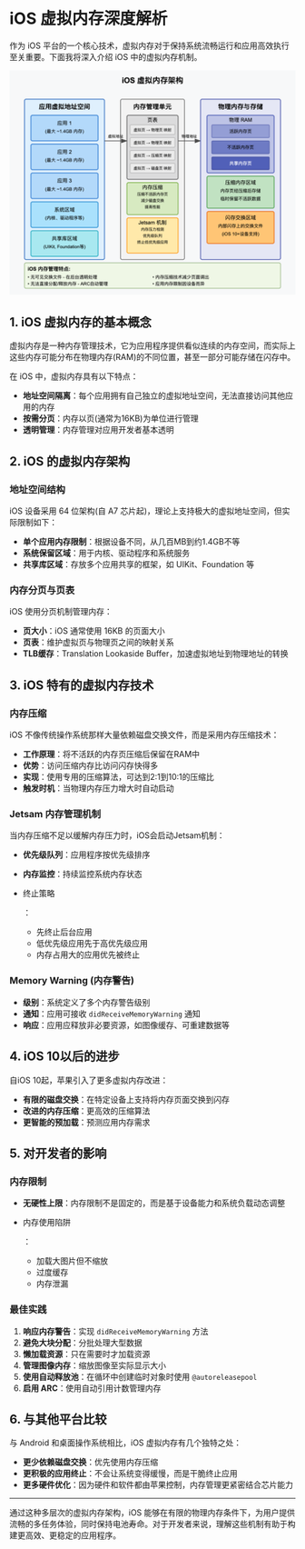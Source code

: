 # iOS 虚拟内存深度解析

作为 iOS 平台的一个核心技术，虚拟内存对于保持系统流畅运行和应用高效执行至关重要。下面我将深入介绍 iOS 中的虚拟内存机制。

![xunineic](xunineic.png)

## 1. iOS 虚拟内存的基本概念

虚拟内存是一种内存管理技术，它为应用程序提供看似连续的内存空间，而实际上这些内存可能分布在物理内存(RAM)的不同位置，甚至一部分可能存储在闪存中。

在 iOS 中，虚拟内存具有以下特点：

- **地址空间隔离**：每个应用拥有自己独立的虚拟地址空间，无法直接访问其他应用的内存
- **按需分页**：内存以页(通常为16KB)为单位进行管理
- **透明管理**：内存管理对应用开发者基本透明

## 2. iOS 的虚拟内存架构

### 地址空间结构

iOS 设备采用 64 位架构(自 A7 芯片起)，理论上支持极大的虚拟地址空间，但实际限制如下：

- **单个应用内存限制**：根据设备不同，从几百MB到约1.4GB不等
- **系统保留区域**：用于内核、驱动程序和系统服务
- **共享库区域**：存放多个应用共享的框架，如 UIKit、Foundation 等

### 内存分页与页表

iOS 使用分页机制管理内存：

- **页大小**：iOS 通常使用 16KB 的页面大小
- **页表**：维护虚拟页与物理页之间的映射关系
- **TLB缓存**：Translation Lookaside Buffer，加速虚拟地址到物理地址的转换

## 3. iOS 特有的虚拟内存技术

### 内存压缩

iOS 不像传统操作系统那样大量依赖磁盘交换文件，而是采用内存压缩技术：

- **工作原理**：将不活跃的内存页压缩后保留在RAM中
- **优势**：访问压缩内存比访问闪存快得多
- **实现**：使用专用的压缩算法，可达到2:1到10:1的压缩比
- **触发时机**：当物理内存压力增大时自动启动

### Jetsam 内存管理机制

当内存压缩不足以缓解内存压力时，iOS会启动Jetsam机制：

- **优先级队列**：应用程序按优先级排序

- **内存监控**：持续监控系统内存状态

- 终止策略

  ：

  - 先终止后台应用
  - 低优先级应用先于高优先级应用
  - 内存占用大的应用优先被终止

### Memory Warning (内存警告)

- **级别**：系统定义了多个内存警告级别
- **通知**：应用可接收 `didReceiveMemoryWarning` 通知
- **响应**：应用应释放非必要资源，如图像缓存、可重建数据等

## 4. iOS 10以后的进步

自iOS 10起，苹果引入了更多虚拟内存改进：

- **有限的磁盘交换**：在特定设备上支持将内存页面交换到闪存
- **改进的内存压缩**：更高效的压缩算法
- **更智能的预加载**：预测应用内存需求

## 5. 对开发者的影响

### 内存限制

- **无硬性上限**：内存限制不是固定的，而是基于设备能力和系统负载动态调整

- 内存使用陷阱

  ：

  - 加载大图片但不缩放
  - 过度缓存
  - 内存泄漏

### 最佳实践

1. **响应内存警告**：实现 `didReceiveMemoryWarning` 方法
2. **避免大块分配**：分批处理大型数据
3. **懒加载资源**：只在需要时才加载资源
4. **管理图像内存**：缩放图像至实际显示大小
5. **使用自动释放池**：在循环中创建临时对象时使用 `@autoreleasepool`
6. **启用 ARC**：使用自动引用计数管理内存

## 6. 与其他平台比较

与 Android 和桌面操作系统相比，iOS 虚拟内存有几个独特之处：

- **更少依赖磁盘交换**：优先使用内存压缩
- **更积极的应用终止**：不会让系统变得缓慢，而是干脆终止应用
- **更多硬件优化**：因为硬件和软件都由苹果控制，内存管理更紧密结合芯片能力

------

通过这种多层次的虚拟内存架构，iOS 能够在有限的物理内存条件下，为用户提供流畅的多任务体验，同时保持电池寿命。对于开发者来说，理解这些机制有助于构建更高效、更稳定的应用程序。